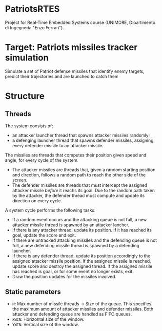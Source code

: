 # PatriotsRTES
Project for Real-Time Embedded Systems course
(UNIMORE, Dipartimento di Ingegneria "Enzo Ferrari").

# Target: Patriots missiles tracker simulation
Simulate a set of Patriot defense missiles that identify enemy targets, predict
their trajectories and are launched to catch them

# Structure

## Threads

The system consists of:
- an attacker launcher thread that spawns attacker missiles randomly;
- a defenging launcher thread that spawns defender missiles, assigning
every defender missile to an attacker missile.

The missiles are threads that computes their position given speed and angle,
for every cycle of the system.

- The attacker missiles are threads that, given a random starting position and 
direction, follows a random path to reach the other side of the screen.
- The defender missiles are threads that must intercept the assigned attacker
missile *before* it reachs its goal. Due to the random path taken
by the attacker, the defender thread must compute and update its direction
on every cycle.

A system cycle performs the following tasks:
- If a random event occurs and the attacking queue is not full, 
a new attacker missile thread is spawned by an attacker lancher.
- If there is any attacker thread, update its position. If it has reached its 
goal, update the score and exit.
- If there are untracked attacking missiles and the defending queue is not full,
a new defending missile thread is spawned by a defending launcher.
- If there is any defender thread, update its position accordingly to the 
assigned attacker missile position. If the assigned missile is reached,
update score and destroy the assigned thread. If the assigned missile has
reached is goal, or for some event no longer exists, exit.
- Draw the position updates for the missiles involved.

## Static parameters

* `N`: Max number of missile threads -> Size of the queue.
This specifies the maximum amount of attacker missiles and defender missiles.
Both attacker and defending queue are handled as FIFO queues.
* `XWIN`: Horizontal size of the window.
* `YWIN`: Vertical size of the window.